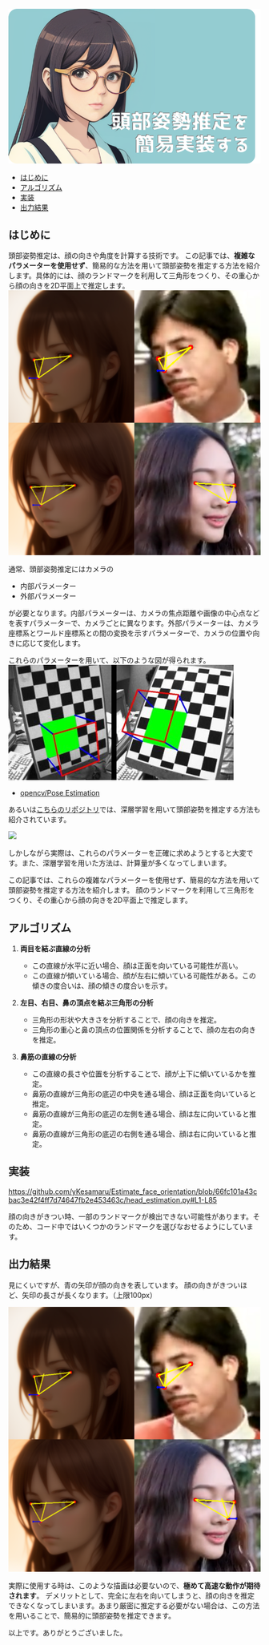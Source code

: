 

![](https://raw.githubusercontent.com/yKesamaru/Estimate_face_orientation/master/assets/eye_catch.png)

- [はじめに](#はじめに)
- [アルゴリズム](#アルゴリズム)
- [実装](#実装)
- [出力結果](#出力結果)

## はじめに

頭部姿勢推定は、顔の向きや角度を計算する技術です。
この記事では、**複雑なパラメーターを使用せず**、簡易的な方法を用いて頭部姿勢を推定する方法を紹介します。具体的には、顔のランドマークを利用して三角形をつくり、その重心から顔の向きを2D平面上で推定します。
![](https://raw.githubusercontent.com/yKesamaru/Estimate_face_orientation/master/assets/head_estimation.png)



通常、頭部姿勢推定にはカメラの
- 内部パラメーター
- 外部パラメーター

が必要となります。内部パラメーターは、カメラの焦点距離や画像の中心点などを表すパラメーターで、カメラごとに異なります。外部パラメーターは、カメラ座標系とワールド座標系との間の変換を示すパラメーターで、カメラの位置や向きに応じて変化します。

これらのパラメーターを用いて、以下のような図が得られます。
![](https://raw.githubusercontent.com/yKesamaru/Estimate_face_orientation/master/assets/pose_2.jpg)
- [opencv/Pose Estimation](https://docs.opencv.org/4.x/d7/d53/tutorial_py_pose.html)

あるいは[こちらのリポジトリ](https://github.com/yinguobing/head-pose-estimation)では、深層学習を用いて頭部姿勢を推定する方法も紹介されています。

![](https://raw.githubusercontent.com/yinguobing/head-pose-estimation/master/doc/demo.gif)

しかしながら実際は、これらのパラメーターを正確に求めようとすると大変です。また、深層学習を用いた方法は、計算量が多くなってしまいます。

この記事では、これらの複雑なパラメーターを使用せず、簡易的な方法を用いて頭部姿勢を推定する方法を紹介します。
顔のランドマークを利用して三角形をつくり、その重心から顔の向きを2D平面上で推定します。

## アルゴリズム
1. **両目を結ぶ直線の分析**
   - この直線が水平に近い場合、顔は正面を向いている可能性が高い。
   - この直線が傾いている場合、顔が左右に傾いている可能性がある。この傾きの度合いは、顔の傾きの度合いを示す。

2. **左目、右目、鼻の頂点を結ぶ三角形の分析**
   - 三角形の形状や大きさを分析することで、顔の向きを推定。
   - 三角形の重心と鼻の頂点の位置関係を分析することで、顔の左右の向きを推定。

3. **鼻筋の直線の分析**
   - この直線の長さや位置を分析することで、顔が上下に傾いているかを推定。
   - 鼻筋の直線が三角形の底辺の中央を通る場合、顔は正面を向いていると推定。
   - 鼻筋の直線が三角形の底辺の左側を通る場合、顔は左に向いていると推定。
   - 鼻筋の直線が三角形の底辺の右側を通る場合、顔は右に向いていると推定。

## 実装

https://github.com/yKesamaru/Estimate_face_orientation/blob/66fc101a43cbac3e42f4ff7d74647fb2e453463c/head_estimation.py#L1-L85


顔の向きがきつい時、一部のランドマークが検出できない可能性があります。そのため、コード中ではいくつかのランドマークを選びなおせるようにしています。


## 出力結果
見にくいですが、青の矢印が顔の向きを表しています。
顔の向きがきついほど、矢印の長さが長くなります。（上限100px）

![](https://raw.githubusercontent.com/yKesamaru/Estimate_face_orientation/master/assets/head_estimation.png)


実際に使用する時は、このような描画は必要ないので、**極めて高速な動作が期待されます**。
デメリットとして、完全に左右を向いてしまうと、顔の向きを推定できなくなってしまいます。あまり厳密に推定する必要がない場合は、この方法を用いることで、簡易的に頭部姿勢を推定できます。

以上です。ありがとうございました。